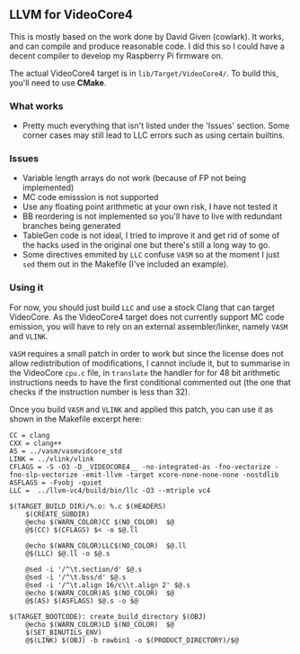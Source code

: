 ## LLVM for VideoCore4
This is mostly based on the work done by David Given (cowlark). It works, and can compile and produce reasonable code. I did this so I could have a decent compiler to develop my Raspberry Pi firmware on.

The actual VideoCore4 target is in `lib/Target/VideoCore4/`. To build this, you'll need to use **CMake**.

### What works
* Pretty much everything that isn't listed under the 'Issues' section. Some corner cases may still lead to LLC errors such as using certain builtins.

### Issues
* Variable length arrays do not work (because of FP not being implemented)
* MC code emisssion is not supported
* Use any floating point arithmetic at your own risk, I have not tested it
* BB reordering is not implemented so you'll have to live with redundant branches being generated
* TableGen code is not ideal, I tried to improve it and get rid of some of the hacks used in the original one but there's still a long way to go.
* Some directives emmited by `LLC` confuse `VASM` so at the moment I just `sed` them out in the Makefile (I've included an example).

### Using it
For now, you should just build `LLC` and use a stock Clang that can target VideoCore. As the VideoCore4 target does not currently support MC code emission, you will have to rely on an external assembler/linker, namely `VASM` and `VLINK`. 

`VASM` requires a small patch in order to work but since the license does not allow redistribution of modifications, I cannot include it, but to summarise in the VideoCore `cpu.c` file, in `translate` the handler for for 48 bit arithmetic instructions needs to have the first conditional commented out (the one that checks if the instruction number is less than 32).

Once you build `VASM` and `VLINK` and applied this patch, you can use it as shown in the Makefile excerpt here:
```
CC = clang
CXX = clang++
AS = ../vasm/vasmvidcore_std
LINK = ../vlink/vlink
CFLAGS = -S -O3 -D__VIDEOCORE4__ -no-integrated-as -fno-vectorize -fno-slp-vectorize -emit-llvm -target xcore-none-none-none -nostdlib
ASFLAGS = -Fvobj -quiet
LLC =  ../llvm-vc4/build/bin/llc -O3 --mtriple vc4

$(TARGET_BUILD_DIR)/%.o: %.c $(HEADERS)
	$(CREATE_SUBDIR)
	@echo $(WARN_COLOR)CC $(NO_COLOR)  $@
	@$(CC) $(CFLAGS) $< -o $@.ll

	@echo $(WARN_COLOR)LLC$(NO_COLOR)  $@.ll
	@$(LLC) $@.ll -o $@.s

	@sed -i '/^\t.section/d' $@.s
	@sed -i '/^\t.bss/d' $@.s
	@sed -i '/^\t.align	16/c\\t.align 2' $@.s
	@echo $(WARN_COLOR)AS $(NO_COLOR)  $@
	@$(AS) $(ASFLAGS) $@.s -o $@

$(TARGET_BOOTCODE): create_build_directory $(OBJ)
	@echo $(WARN_COLOR)LD $(NO_COLOR)  $@
	$(SET_BINUTILS_ENV)
	@$(LINK) $(OBJ) -b rawbin1 -o $(PRODUCT_DIRECTORY)/$@
```
